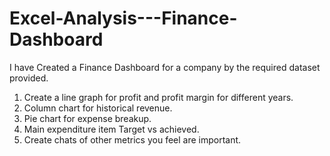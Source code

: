 # Excel-Analysis---Finance-Dashboard
I have Created a Finance Dashboard for a company by the required dataset provided.

1. Create a line graph for profit and profit margin for different years.
2. Column chart for historical revenue. 
3. Pie chart for expense breakup.
4. Main expenditure item Target vs achieved.
5. Create chats of other metrics you feel are important.
